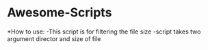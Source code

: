 # Awesome-Scripts
*How to use:
  -This script is for filtering the file size
  -script takes two argument director and size of file
